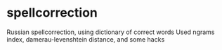 # spellcorrection

Russian spellcorrection, using dictionary of correct words
Used ngrams index, damerau-levenshtein distance, and some hacks

